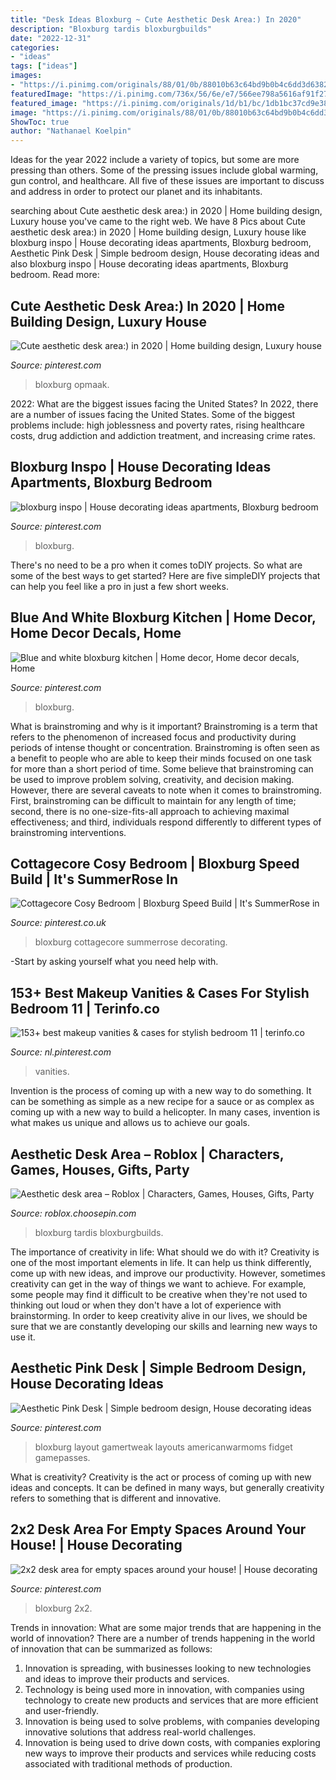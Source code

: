 ```yaml
---
title: "Desk Ideas Bloxburg ~ Cute Aesthetic Desk Area:) In 2020"
description: "Bloxburg tardis bloxburgbuilds"
date: "2022-12-31"
categories:
- "ideas"
tags: ["ideas"]
images:
- "https://i.pinimg.com/originals/88/01/0b/88010b63c64bd9b0b4c6dd3d63823b1c.png"
featuredImage: "https://i.pinimg.com/736x/56/6e/e7/566ee798a5616af91f2705d51bddd540.jpg"
featured_image: "https://i.pinimg.com/originals/1d/b1/bc/1db1bc37cd9e389041b2263e15c47fe4.jpg"
image: "https://i.pinimg.com/originals/88/01/0b/88010b63c64bd9b0b4c6dd3d63823b1c.png"
ShowToc: true
author: "Nathanael Koelpin"
---
```



Ideas for the year 2022 include a variety of topics, but some are more pressing than others. Some of the pressing issues include global warming, gun control, and healthcare. All five of these issues are important to discuss and address in order to protect our planet and its inhabitants.

	

		
searching about Cute aesthetic desk area:) in 2020 | Home building design, Luxury house you've came to the right web. We have 8 Pics about Cute aesthetic desk area:) in 2020 | Home building design, Luxury house like bloxburg inspo | House decorating ideas apartments, Bloxburg bedroom, Aesthetic Pink Desk | Simple bedroom design, House decorating ideas and also bloxburg inspo | House decorating ideas apartments, Bloxburg bedroom. Read more:
		
    
## Cute Aesthetic Desk Area:) In 2020 | Home Building Design, Luxury House

<img loading=lazy src="https://i.pinimg.com/736x/56/6e/e7/566ee798a5616af91f2705d51bddd540.jpg" onerror="this.onerror=null;this.src='https://tse1.mm.bing.net/th?id=OIP.05Tn6HelidiVFSNJFlSrbAHaNK&amp;pid=15.1';" alt="Cute aesthetic desk area:) in 2020 | Home building design, Luxury house">

_Source: pinterest.com_

>bloxburg opmaak. 

	

2022: What are the biggest issues facing the United States?
In 2022, there are a number of issues facing the United States. Some of the biggest problems include: high joblessness and poverty rates, rising healthcare costs, drug addiction and addiction treatment, and increasing crime rates.

    
## Bloxburg Inspo | House Decorating Ideas Apartments, Bloxburg Bedroom

<img loading=lazy src="https://i.pinimg.com/originals/88/01/0b/88010b63c64bd9b0b4c6dd3d63823b1c.png" onerror="this.onerror=null;this.src='https://tse1.mm.bing.net/th?id=OIP.fJs9BMhrzFEeH5vVtxz2HwHaEK&amp;pid=15.1';" alt="bloxburg inspo | House decorating ideas apartments, Bloxburg bedroom">

_Source: pinterest.com_

>bloxburg. 

	

There's no need to be a pro when it comes toDIY projects. So what are some of the best ways to get started? Here are five simpleDIY projects that can help you feel like a pro in just a few short weeks.

    
## Blue And White Bloxburg Kitchen | Home Decor, Home Decor Decals, Home

<img loading=lazy src="https://i.pinimg.com/736x/5d/b1/e3/5db1e3ff7c013a85fedb7f826afee205.jpg" onerror="this.onerror=null;this.src='https://tse3.mm.bing.net/th?id=OIP.lkdP_VjtmhAAapV0RX-APAHaHb&amp;pid=15.1';" alt="Blue and white bloxburg kitchen | Home decor, Home decor decals, Home">

_Source: pinterest.com_

>bloxburg. 

	

What is brainstroming and why is it important?
Brainstroming is a term that refers to the phenomenon of increased focus and productivity during periods of intense thought or concentration. Brainstroming is often seen as a benefit to people who are able to keep their minds focused on one task for more than a short period of time. Some believe that brainstroming can be used to improve problem solving, creativity, and decision making. However, there are several caveats to note when it comes to brainstroming. First, brainstroming can be difficult to maintain for any length of time; second, there is no one-size-fits-all approach to achieving maximal effectiveness; and third, individuals respond differently to different types of brainstroming interventions.

    
## Cottagecore Cosy Bedroom | Bloxburg Speed Build | It&#039;s SummerRose In

<img loading=lazy src="https://i.pinimg.com/736x/09/c0/e2/09c0e20fcb8ffcf0e4b318cabef028d2.jpg" onerror="this.onerror=null;this.src='https://tse1.mm.bing.net/th?id=OIP.wNd9p1ioj92iij8vHEAu7wHaEK&amp;pid=15.1';" alt="Cottagecore Cosy Bedroom | Bloxburg Speed Build | It&#039;s SummerRose in">

_Source: pinterest.co.uk_

>bloxburg cottagecore summerrose decorating. 

	

-Start by asking yourself what you need help with.

    
## 153+ Best Makeup Vanities &amp; Cases For Stylish Bedroom 11 | Terinfo.co

<img loading=lazy src="https://i.pinimg.com/736x/3a/f8/f7/3af8f7d266622ad615b2867023af53e2.jpg" onerror="this.onerror=null;this.src='https://tse3.mm.bing.net/th?id=OIP.Z-ZlJg3_e9swUFNwQscIAQHaJ4&amp;pid=15.1';" alt="153+ best makeup vanities &amp; cases for stylish bedroom 11 | terinfo.co">

_Source: nl.pinterest.com_

>vanities. 

	

Invention is the process of coming up with a new way to do something. It can be something as simple as a new recipe for a sauce or as complex as coming up with a new way to build a helicopter. In many cases, invention is what makes us unique and allows us to achieve our goals.

    
## Aesthetic Desk Area – Roblox | Characters, Games, Houses, Gifts, Party

<img loading=lazy src="https://i.pinimg.com/originals/1d/b1/bc/1db1bc37cd9e389041b2263e15c47fe4.jpg" onerror="this.onerror=null;this.src='https://tse4.mm.bing.net/th?id=OIP.lhHr-Rq2-Y4lMV-TDNOoewHaGI&amp;pid=15.1';" alt="Aesthetic desk area – Roblox | Characters, Games, Houses, Gifts, Party">

_Source: roblox.choosepin.com_

>bloxburg tardis bloxburgbuilds. 

	

The importance of creativity in life: What should we do with it?
Creativity is one of the most important elements in life. It can help us think differently, come up with new ideas, and improve our productivity. However, sometimes creativity can get in the way of things we want to achieve. For example, some people may find it difficult to be creative when they're not used to thinking out loud or when they don't have a lot of experience with brainstorming. In order to keep creativity alive in our lives, we should be sure that we are constantly developing our skills and learning new ways to use it.

    
## Aesthetic Pink Desk | Simple Bedroom Design, House Decorating Ideas

<img loading=lazy src="https://i.pinimg.com/736x/9e/a1/6b/9ea16b4e5c0586658670b6f65b536331.jpg" onerror="this.onerror=null;this.src='https://tse4.mm.bing.net/th?id=OIP.voRsHaNW4TJMYDGhR1gzLwHaEK&amp;pid=15.1';" alt="Aesthetic Pink Desk | Simple bedroom design, House decorating ideas">

_Source: pinterest.com_

>bloxburg layout gamertweak layouts americanwarmoms fidget gamepasses. 

	

What is creativity?
Creativity is the act or process of coming up with new ideas and concepts. It can be defined in many ways, but generally creativity refers to something that is different and innovative.

    
## 2x2 Desk Area For Empty Spaces Around Your House! | House Decorating

<img loading=lazy src="https://i.pinimg.com/736x/92/a7/a8/92a7a8fbb1cd87c08fe618d5804077cf.jpg" onerror="this.onerror=null;this.src='https://tse3.mm.bing.net/th?id=OIP.rJgyCttBIA0awCnsC2wjAgHaG1&amp;pid=15.1';" alt="2x2 desk area for empty spaces around your house! | House decorating">

_Source: pinterest.com_

>bloxburg 2x2. 

	

Trends in innovation: What are some major trends that are happening in the world of innovation?
There are a number of trends happening in the world of innovation that can be summarized as follows: 
1. Innovation is spreading, with businesses looking to new technologies and ideas to improve their products and services. 
2. Technology is being used more in innovation, with companies using technology to create new products and services that are more efficient and user-friendly. 
3. Innovation is being used to solve problems, with companies developing innovative solutions that address real-world challenges. 
4. Innovation is being used to drive down costs, with companies exploring new ways to improve their products and services while reducing costs associated with traditional methods of production.

